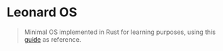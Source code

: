 # Leonard OS

> Minimal OS implemented in Rust for learning purposes, using this [guide](https://github.com/danistefanovic/build-your-own-x) as reference.
